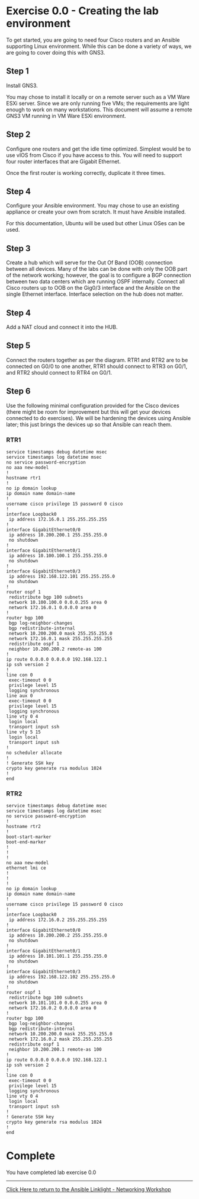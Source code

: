 # Exercise 0.0 - Creating the lab environment

To get started, you are going to need four Cisco routers and an Ansible supporting Linux environment.  While this can be done a variety of ways, we are going to cover doing this with GNS3.

## Step 1

Install GNS3.  

You may chose to install it locally or on a remote server such as a VM Ware ESXi server.  Since we are only running five VMs; the requirements are light enough to work on many workstations.  This document will assume a remote GNS3 VM running in VM Ware ESXi environment.

## Step 2

Configure one routers and get the idle time optimized.  Simplest would be to use vIOS from Cisco if you have access to this.  You will need to support four router interfaces that are Gigabit Ethernet. 

Once the first router is working correctly, duplicate it three times.

## Step 4
Configure your Ansible environment.  You may chose to use an existing appliance or create your own from scratch.  It must have Ansible installed.  

For this documentation, Ubuntu will be used but other Linux OSes can be used.

## Step 3

Create a hub which will serve for the Out Of Band (OOB) connection between all devices.  Many of the labs can be done with only the OOB part of the network working; however, the goal is to configure a BGP connection between two data centers which are running OSPF internally.  Connect all Cisco routers up to OOB on the Gig0/3 interface and the Ansible on the single Ethernet interface. Interface selection on the hub does not matter.

## Step 4
Add a NAT cloud and connect it into the HUB.

## Step 5
Connect the routers together as per the diagram.  RTR1 and RTR2 are to be connected on G0/0 to one another, RTR1 should connect to RTR3 on G0/1, and RTR2 should connect to RTR4 on G0/1.
## Step 6

Use the following minimal configuration provided for the Cisco devices (there might be room for improvement but this will get your devices connected to do exercises).  We will be hardening the devices using Ansible later; this just brings the devices up so that Ansible can reach them.

### RTR1
```
service timestamps debug datetime msec
service timestamps log datetime msec
no service password-encryption
no aaa new-model
!
hostname rtr1
!
no ip domain lookup
ip domain name domain-name
!
username cisco privilege 15 password 0 cisco
!
interface Loopback0
 ip address 172.16.0.1 255.255.255.255
!
interface GigabitEthernet0/0
 ip address 10.200.200.1 255.255.255.0
 no shutdown
!
interface GigabitEthernet0/1
 ip address 10.100.100.1 255.255.255.0
 no shutdown
!
interface GigabitEthernet0/3
 ip address 192.168.122.101 255.255.255.0
 no shutdown
!
router ospf 1
 redistribute bgp 100 subnets
 network 10.100.100.0 0.0.0.255 area 0
 network 172.16.0.1 0.0.0.0 area 0
!
router bgp 100
 bgp log-neighbor-changes
 bgp redistribute-internal
 network 10.200.200.0 mask 255.255.255.0
 network 172.16.0.1 mask 255.255.255.255
 redistribute ospf 1
 neighbor 10.200.200.2 remote-as 100
!
ip route 0.0.0.0 0.0.0.0 192.168.122.1
ip ssh version 2
!
line con 0
 exec-timeout 0 0
 privilege level 15
 logging synchronous
line aux 0
 exec-timeout 0 0
 privilege level 15
 logging synchronous
line vty 0 4
 login local
 transport input ssh
line vty 5 15
 login local
 transport input ssh
!
no scheduler allocate
!
! Generate SSH key
crypto key generate rsa modulus 1024
!
end

```

### RTR2
```
service timestamps debug datetime msec
service timestamps log datetime msec
no service password-encryption
!
hostname rtr2
!
boot-start-marker
boot-end-marker
!
!
!
no aaa new-model
ethernet lmi ce
!
!
!
no ip domain lookup
ip domain name domain-name
!
username cisco privilege 15 password 0 cisco
!
interface Loopback0
 ip address 172.16.0.2 255.255.255.255
!
interface GigabitEthernet0/0
 ip address 10.200.200.2 255.255.255.0
 no shutdown
!
interface GigabitEthernet0/1
 ip address 10.101.101.1 255.255.255.0
 no shutdown
!
interface GigabitEthernet0/3
 ip address 192.168.122.102 255.255.255.0
 no shutdown
!
router ospf 1
 redistribute bgp 100 subnets
 network 10.101.101.0 0.0.0.255 area 0
 network 172.16.0.2 0.0.0.0 area 0
!
router bgp 100
 bgp log-neighbor-changes
 bgp redistribute-internal
 network 10.200.200.0 mask 255.255.255.0
 network 172.16.0.2 mask 255.255.255.255
 redistribute ospf 1
 neighbor 10.200.200.1 remote-as 100
!
ip route 0.0.0.0 0.0.0.0 192.168.122.1
ip ssh version 2
!
line con 0
 exec-timeout 0 0
 privilege level 15
 logging synchronous
line vty 0 4
 login local
 transport input ssh
!
! Generate SSH key
crypto key generate rsa modulus 1024
!
end

```

# Complete

You have completed lab exercise 0.0

---
[Click Here to return to the Ansible Linklight - Networking Workshop](../../README.md)

<!--stackedit_data:
eyJoaXN0b3J5IjpbMTEzMjk4NTY1N119
-->
